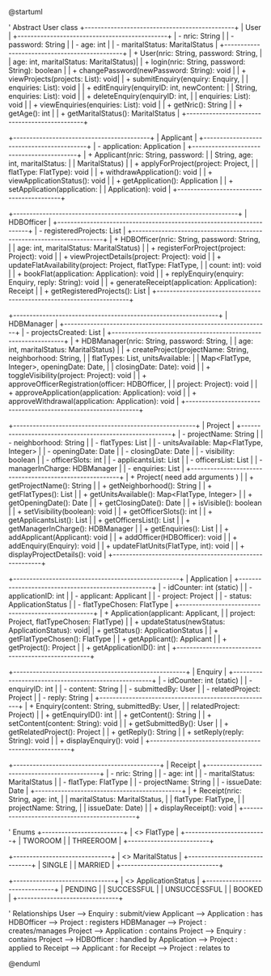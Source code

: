 @startuml

' Abstract User class
+----------------------------------------------+
|                    User                      |
+----------------------------------------------+
| - nric: String                               |
| - password: String                           |
| - age: int                                   |
| - maritalStatus: MaritalStatus               |
+----------------------------------------------+
| + User(nric: String, password: String,       |
|        age: int, maritalStatus: MaritalStatus)|
| + login(nric: String, password: String): boolean |
| + changePassword(newPassword: String): void  |
| + viewProjects(projects: List<Project>): void|
| + submitEnquiry(enquiry: Enquiry,            |
|                 enquiries: List<Enquiry>): void |
| + editEnquiry(enquiryID: int, newContent:    |
|               String, enquiries: List<Enquiry>): void |
| + deleteEnquiry(enquiryID: int,              |
|                 enquiries: List<Enquiry>): void |
| + viewEnquiries(enquiries: List<Enquiry>): void |
| + getNric(): String                          |
| + getAge(): int                              |
| + getMaritalStatus(): MaritalStatus          |
+----------------------------------------------+

+------------------------------------------+
|                Applicant                 |
+------------------------------------------+
| - application: Application               |
+------------------------------------------+
| + Applicant(nric: String, password:      |
|   String, age: int, maritalStatus:       |
|   MaritalStatus)                         |
| + applyForProject(project: Project,      |
|   flatType: FlatType): void              |
| + withdrawApplication(): void            |
| + viewApplicationStatus(): void          |
| + getApplication(): Application          |
| + setApplication(application:            |
|   Application): void                     |
+------------------------------------------+

+---------------------------------------------------------------------+
|                           HDBOfficer                                |
+---------------------------------------------------------------------+
| - registeredProjects: List<Project>                                 |
+---------------------------------------------------------------------+
| + HDBOfficer(nric: String, password: String,                        |
|   age: int, maritalStatus: MaritalStatus)                           |
| + registerForProject(project: Project): void                        |
| + viewProjectDetails(project: Project): void                        |
| + updateFlatAvailability(project: Project, flatType: FlatType,      |
|   count: int): void                                                 |
| + bookFlat(application: Application): void                          |
| + replyEnquiry(enquiry: Enquiry, reply: String): void               |
| + generateReceipt(application: Application): Receipt                |
| + getRegisteredProjects(): List<Project>                            |
+---------------------------------------------------------------------+


+---------------------------------------------------------------+
|                         HDBManager                            |
+---------------------------------------------------------------+
| - projectsCreated: List<Project>                              |
+---------------------------------------------------------------+
| + HDBManager(nric: String, password: String,                  |
|   age: int, maritalStatus: MaritalStatus)                     |
| + createProject(projectName: String, neighborhood: String,    |
|   flatTypes: List<FlatType>, unitsAvailable:                 |
|   Map<FlatType, Integer>, openingDate: Date,                  |
|   closingDate: Date): void                                    |
| + toggleVisibility(project: Project): void                    |
| + approveOfficerRegistration(officer: HDBOfficer,             |
|   project: Project): void                                     |
| + approveApplication(application: Application): void          |
| + approveWithdrawal(application: Application): void           |
+---------------------------------------------------------------+


+--------------------------------------------------------+
|                      Project                           |
+--------------------------------------------------------+
| - projectName: String                                  |
| - neighborhood: String                                 |
| - flatTypes: List<FlatType>                            |
| - unitsAvailable: Map<FlatType, Integer>               |
| - openingDate: Date                                    |
| - closingDate: Date                                    |
| - visibility: boolean                                  |
| - officerSlots: int                                    |
| - applicantsList: List<Applicant>                      |
| - officersList: List<HDBOfficer>                       |
| - managerInCharge: HDBManager                          |
| - enquiries: List<Enquiry>                             |
+--------------------------------------------------------+
| + Project( need add  arguments )                       |
| + getProjectName(): String                             |
| + getNeighborhood(): String                            |
| + getFlatTypes(): List<FlatType>                       |
| + getUnitsAvailable(): Map<FlatType, Integer>          |
| + getOpeningDate(): Date                               |
| + getClosingDate(): Date                               |
| + isVisible(): boolean                                 |
| + setVisibility(boolean): void                         |
| + getOfficerSlots(): int                               |
| + getApplicantsList(): List<Applicant>                 |
| + getOfficersList(): List<HDBOfficer>                  |
| + getManagerInCharge(): HDBManager                     |
| + getEnquiries(): List<Enquiry>                        |
| + addApplicant(Applicant): void                        |
| + addOfficer(HDBOfficer): void                         |
| + addEnquiry(Enquiry): void                            |
| + updateFlatUnits(FlatType, int): void                 |
| + displayProjectDetails(): void                        |
+--------------------------------------------------------+


+---------------------------------------------------+
|                    Application                    |
+---------------------------------------------------+
| - idCounter: int (static)                         |
| - applicationID: int                              |
| - applicant: Applicant                            |
| - project: Project                                |
| - status: ApplicationStatus                       |
| - flatTypeChosen: FlatType                        |
+---------------------------------------------------+
| + Application(applicant: Applicant,              |
|   project: Project, flatTypeChosen: FlatType)     |
| + updateStatus(newStatus: ApplicationStatus): void|
| + getStatus(): ApplicationStatus                  |
| + getFlatTypeChosen(): FlatType                   |
| + getApplicant(): Applicant                       |
| + getProject(): Project                           |
| + getApplicationID(): int                         |
+---------------------------------------------------+


+-----------------------------------------------------+
|                      Enquiry                        |
+-----------------------------------------------------+
| - idCounter: int (static)                           |
| - enquiryID: int                                    |
| - content: String                                   |
| - submittedBy: User                                 |
| - relatedProject: Project                           |
| - reply: String                                     |
+-----------------------------------------------------+
| + Enquiry(content: String, submittedBy: User,       |
|   relatedProject: Project)                          |
| + getEnquiryID(): int                               |
| + getContent(): String                              |
| + setContent(content: String): void                 |
| + getSubmittedBy(): User                            |
| + getRelatedProject(): Project                      |
| + getReply(): String                                |
| + setReply(reply: String): void                     |
| + displayEnquiry(): void                            |
+-----------------------------------------------------+

+---------------------------------------------+
|                  Receipt                    |
+---------------------------------------------+
| - nric: String                              |
| - age: int                                  |
| - maritalStatus: MaritalStatus              |
| - flatType: FlatType                        |
| - projectName: String                       |
| - issueDate: Date                           |
+---------------------------------------------+
| + Receipt(nric: String, age: int,           |
|           maritalStatus: MaritalStatus,     |
|           flatType: FlatType,               |
|           projectName: String,              |
|           issueDate: Date)                  |
| + displayReceipt(): void                    |
+---------------------------------------------+


' Enums
+-------------------------+
|   <<enum>> FlatType     |
+-------------------------+
| TWOROOM                 |
| THREEROOM               |
+-------------------------+

+------------------------------+
| <<enum>> MaritalStatus       |
+------------------------------+
| SINGLE                       |
| MARRIED                      |
+------------------------------+

+-------------------------------+
| <<enum>> ApplicationStatus    |
+-------------------------------+
| PENDING                       |
| SUCCESSFUL                    |
| UNSUCCESSFUL                  |
| BOOKED                        |
+-------------------------------+

' Relationships
User --> Enquiry : submit/view
Applicant --> Application : has
HDBOfficer --> Project : registers
HDBManager --> Project : creates/manages
Project --> Application : contains
Project --> Enquiry : contains
Project --> HDBOfficer : handled by
Application --> Project : applied to
Receipt --> Applicant : for
Receipt --> Project : relates to

@enduml
